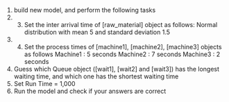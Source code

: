 1. build new model, and perform the following tasks
2. 3) Set the inter arrival time of [raw_material] object asfollows: Normal distribution with mean 5 and standard deviation 1.5
3. 4) Set the process times of [machine1], [machine2],[machine3] objects as followsMachine1 : 5 secondsMachine2 : 7 secondsMachine3 : 2 seconds
4. Guess which Queue object ([wait1], [wait2] and [wait3]) has the longest waiting time, and which one has the shortest waiting time
5. Set Run Time = 1,000
6. Run the model and check if your answers are correct

